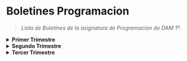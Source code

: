 <h1>Boletines Programacion</h1>
<blockquote><i>Lista de Boletines de la asignatura de Programacion de DAM 1º.</i></blockquote>
<details>
<summary> <b>Primer Trimestre</b> </summary>
<blockquote>
<details>
<summary>Boletines</summary>

<blockquote>
<details>
<summary>Boletin 2</summary>
<ul>
<li><a href="https://github.com/AlexFerMar/BoletinesProgramacionDAM/tree/main/PrimerTrimestre/Boletin02/Boletin2_1">Ejercicio 1</a></li>
<li><a href="https://github.com/AlexFerMar/BoletinesProgramacionDAM/tree/main/PrimerTrimestre/Boletin02/Boletin2_2">Ejercicio 2</a></li>
<li><a href="https://github.com/AlexFerMar/BoletinesProgramacionDAM/tree/main/PrimerTrimestre/Boletin02/Boletin2_3">Ejercicio 3</a></li>
<li><a href="https://github.com/AlexFerMar/BoletinesProgramacionDAM/tree/main/PrimerTrimestre/Boletin02/Boletin2_4">Ejercicio 4</a></li>
<li><a href="https://github.com/AlexFerMar/BoletinesProgramacionDAM/tree/main/PrimerTrimestre/Boletin02/Boletin2_5">Ejercicio 5</a></li>
</ul>
</details>
</blockquote>


<blockquote>
<details>
<summary>Boletin 3</summary>
<ul>
<li><a href="https://github.com/AlexFerMar/BoletinesProgramacionDAM/tree/main/PrimerTrimestre/Boletin03/Boletin3_1">Ejercicio 1</a></li>
<li><a href="https://github.com/AlexFerMar/BoletinesProgramacionDAM/tree/main/PrimerTrimestre/Boletin03/Boletin3_2">Ejercicio 2</a></li>
<li><a href="https://github.com/AlexFerMar/BoletinesProgramacionDAM/tree/main/PrimerTrimestre/Boletin03/Boletin3_3">Ejercicio 3</a></li>
<li><a href="https://github.com/AlexFerMar/BoletinesProgramacionDAM/tree/main/PrimerTrimestre/Boletin03/Boletin3_4">Ejercicio 4</a></li>
<li><a href="https://github.com/AlexFerMar/BoletinesProgramacionDAM/tree/main/PrimerTrimestre/Boletin03/Boletin3_5">Ejercicio 5</a></li>
</ul>
</details>
</blockquote>


<blockquote>
<details>
<summary>Boletin 4</summary>
<ul>
<li><a href="https://github.com/AlexFerMar/BoletinesProgramacionDAM/tree/main/PrimerTrimestre/Boletin04">Ejercicio 1</a></li>
</ul>
</details>
</blockquote>


<blockquote>
<details>
<summary>Boletin 5</summary>
<ul>
<li><a href="https://github.com/AlexFerMar/BoletinesProgramacionDAM/tree/main/PrimerTrimestre/Boletin05">Ejercicio 1</a></li>
</ul>
</details>
</blockquote>


<blockquote>
<details>
<summary>Boletin 6</summary>
<ul>
<li> <a href="https://github.com/AlexFerMar/BoletinesProgramacionDAM/tree/main/PrimerTrimestre/Boletin06/Boletin6_1">Ejercicio 1</a> </li>
<li><a href="https://github.com/AlexFerMar/BoletinesProgramacionDAM/tree/main/PrimerTrimestre/Boletin06/Boletin6_2">Ejercicio 2</a></li>
<li><a href="https://github.com/AlexFerMar/BoletinesProgramacionDAM/tree/main/PrimerTrimestre/Boletin06/Boletin6_3">Ejercicio 3</a></li>
</ul>
</details>
</blockquote>


<blockquote>
<details>
<summary>Boletin 7</summary>
<ul>
<li><a href="https://github.com/AlexFerMar/BoletinesProgramacionDAM/tree/main/PrimerTrimestre/Boletin07/Boletin7_1">Ejercicio 1</a></li>
<li><a href="https://github.com/AlexFerMar/BoletinesProgramacionDAM/tree/main/PrimerTrimestre/Boletin07/Boletin7_2">Ejercicio 2</a></li>
<li><a href="https://github.com/AlexFerMar/BoletinesProgramacionDAM/tree/main/PrimerTrimestre/Boletin07/Boletin7_3">Ejercicio 3</a></li>
<li><a href="https://github.com/AlexFerMar/BoletinesProgramacionDAM/tree/main/PrimerTrimestre/Boletin07/Boletin7_4">Ejercicio 4</a></li>
<li><a href="https://github.com/AlexFerMar/BoletinesProgramacionDAM/tree/main/PrimerTrimestre/Boletin07/Boletin7_5">Ejercicio 5</a></li>
</ul>
</details>
</blockquote>


<blockquote>
<details>
<summary>Boletin 8</summary>
<ul>
<li><a href="https://github.com/AlexFerMar/BoletinesProgramacionDAM/tree/main/PrimerTrimestre/Boletin08/boletin8_6">Ejercicio 6</a></li>
<li><a href="https://github.com/AlexFerMar/BoletinesProgramacionDAM/tree/main/PrimerTrimestre/Boletin08/boletin8_7">Ejercicio 7</a></li>
</ul>
</details>
</blockquote>


<blockquote>
<details>
<summary>Boletin 9</summary>
<ul>
<li><a href="https://github.com/AlexFerMar/BoletinesProgramacionDAM/tree/main/PrimerTrimestre/Boletin09/boletin9_1">Ejercicio 1</a></li>
<li><a href="https://github.com/AlexFerMar/BoletinesProgramacionDAM/tree/main/PrimerTrimestre/Boletin09/boletin9_2">Ejercicio 2</a></li>
<li><a href="https://github.com/AlexFerMar/BoletinesProgramacionDAM/tree/main/PrimerTrimestre/Boletin09/boletin9_3">Ejercicio 3</a></li>
<li><a href="https://github.com/AlexFerMar/BoletinesProgramacionDAM/tree/main/PrimerTrimestre/Boletin09/boletin9_4">Ejercicio 4</a></li>
<li><a href="https://github.com/AlexFerMar/BoletinesProgramacionDAM/tree/main/PrimerTrimestre/Boletin09/boletin9_5">Ejercicio 5</a></li>
</ul>
</details>
</blockquote>


<blockquote>
<details>
<summary>Boletin 11</summary>
<ul>
<li><a href="https://github.com/AlexFerMar/BoletinesProgramacionDAM/tree/main/PrimerTrimestre/Boletin11/boletin11_1">Ejercicio 1</a></li>
<li><a href="https://github.com/AlexFerMar/BoletinesProgramacionDAM/tree/main/PrimerTrimestre/Boletin11/boletin11_2">Ejercicio 2</a></li>
</ul>
</details>
</blockquote>


<blockquote>
<details>
<summary>Boletin 12</summary>
<ul>
<li><a href="https://github.com/AlexFerMar/BoletinesProgramacionDAM/tree/main/PrimerTrimestre/Boletin12">Ejercicio 1</a></li>
</ul>
</details>
</blockquote>


<blockquote>
<details>
<summary>Boletin 14</summary>
<ul>
<li><a href="https://github.com/AlexFerMar/BoletinesProgramacionDAM/tree/main/PrimerTrimestre/Boletin14">Ejercicio 1</a></li>
</ul>
</details>
</blockquote>


<blockquote>
<details>
<summary>Boletin 15</summary>
<ul>
<li><a href="https://github.com/AlexFerMar/BoletinesProgramacionDAM/tree/main/PrimerTrimestre/Boletin15">Ejercicio 1</a></li>
</ul>
</details>
</blockquote>


<blockquote>
<details>
<summary>Boletin 17</summary>
<ul>
<li><a href="https://github.com/AlexFerMar/BoletinesProgramacionDAM/tree/main/PrimerTrimestre/Boletin17">Ejercicio 1</a></li>
</ul>
</details>
</blockquote>


</details>

  
<details>
<summary>Boletines Extra</summary>


<blockquote>
<details>
<summary>Boletin Extra 1</summary>
<ul>
<li><a href="https://github.com/AlexFerMar/BoletinesProgramacionDAM/tree/main/PrimerTrimestre/BoletinExtra1/BoletinExtra1_1">Ejercicio 1</a></li>
<li><a href="https://github.com/AlexFerMar/BoletinesProgramacionDAM/tree/main/PrimerTrimestre/BoletinExtra1/BoletinExtra1_2">Ejercicio 2</a></li>
<li><a href="https://github.com/AlexFerMar/BoletinesProgramacionDAM/tree/main/PrimerTrimestre/BoletinExtra1/BoletinExtra1_3">Ejercicio 3</a></li>
</ul>
</details>
</blockquote>


<blockquote>
<details>
<summary>Boletin Extra 2</summary>
<ul>
<li><a href="https://github.com/AlexFerMar/BoletinesProgramacionDAM/tree/main/PrimerTrimestre/BoletinExtra2">Ejercicio 1</a></li>
</ul>
</details>
</blockquote>


<blockquote>
<details>
<summary>Boletin Extra 3</summary>
<ul>
<li><a href="https://github.com/AlexFerMar/BoletinesProgramacionDAM/tree/main/PrimerTrimestre/BoletinExtra3/BoletinExtra3_1">Ejercicio 1</a></li>
<li><a href="https://github.com/AlexFerMar/BoletinesProgramacionDAM/tree/main/PrimerTrimestre/BoletinExtra3/BoletinExtra3_2">Ejercicio 2</a></li>
</ul>
</details>
</blockquote>


<blockquote>
<details>
<summary>Boletin Extra 5</summary>
<ul>
<li><a href="https://github.com/AlexFerMar/BoletinesProgramacionDAM/tree/main/PrimerTrimestre/BoletinExtra5">Ejercicio 1</a></li>
</ul>
</details>
</blockquote>


<blockquote>
<details>
<summary>Boletin Extra Venres</summary>
<ul>
<li><a href="https://github.com/AlexFerMar/BoletinesProgramacionDAM/tree/main/PrimerTrimestre/BoletinExtraVenres/BoletinExtraVenres_1">Ejercicio 1</a></li>
<li><a href="https://github.com/AlexFerMar/BoletinesProgramacionDAM/tree/main/PrimerTrimestre/BoletinExtraVenres/BoletinExtraVenres_2">Ejercicio 2</a></li>
</ul>
</details>
</blockquote>


</details>
</blockquote>
</details>

<details>
<summary> <b>Segundo Trimestre</b> </summary>
<blockquote>
<details>
<summary>Boletines</summary>

<blockquote>
<details>
<summary>Boletin 18</summary>
<ul>
<li><a href="https://github.com/AlexFerMar/BoletinesProgramacionDAM/tree/main/SegundoTrimestre/Boletin18">Ejercicio 1</a></li>
</ul>
</details>
</blockquote>
 
<blockquote>
<details>
<summary>Boletin 19</summary>
<ul>
<li><a href="https://github.com/AlexFerMar/BoletinesProgramacionDAM/tree/main/SegundoTrimestre/Boletin19">Ejercicio 1</a></li>
</ul>
</details>
</blockquote>

<blockquote>
<details>
<summary>Boletin 20</summary>
<ul>
<li><a href="https://github.com/AlexFerMar/BoletinesProgramacionDAM/tree/main/SegundoTrimestre/Boletin20/Boletin20_1">Ejercicio 1</a></li>
<li><a href="https://github.com/AlexFerMar/BoletinesProgramacionDAM/tree/main/SegundoTrimestre/Boletin20/Boletin20_2">Ejercicio 2</a></li>
</ul>
</details>
</blockquote>
  
  <blockquote>
<details>
<summary>Boletin 21</summary>
<ul>
<li><a href="https://github.com/AlexFerMar/BoletinesProgramacionDAM/tree/main/SegundoTrimestre/Boletin21/Boletin21_1">Ejercicio 1</a></li>
<li><a href="https://github.com/AlexFerMar/BoletinesProgramacionDAM/tree/main/SegundoTrimestre/Boletin21/Boletin21_2">Ejercicio 2</a></li>
<li><a href="https://github.com/AlexFerMar/BoletinesProgramacionDAM/tree/main/SegundoTrimestre/Boletin21/Boletin21_3">Ejercicio 3</a></li>
<li><a href="https://github.com/AlexFerMar/BoletinesProgramacionDAM/tree/main/SegundoTrimestre/Boletin21/Boletin21_4">Ejercicio 4</a></li>
</ul>
</details>
</blockquote>
  
<blockquote>
<details>
<summary>Boletin 22</summary>
<ul>
<li><a href="https://github.com/AlexFerMar/BoletinesProgramacionDAM/tree/main/SegundoTrimestre/Boletin22">Ejercicio 1</a></li>
</ul>
</details>
</blockquote>
  
<blockquote>
<details>
<summary>Boletin 23</summary>
<ul>
<li><a href="https://github.com/AlexFerMar/BoletinesProgramacionDAM/tree/main/SegundoTrimestre/Boletin23">Ejercicio 1</a></li>
</ul>
</details>
</blockquote>
  
<blockquote>
<details>
<summary>ArrayListProductos</summary>
<ul>
<li><a href="https://github.com/AlexFerMar/BoletinesProgramacionDAM/tree/main/SegundoTrimestre/ArrayListProductos">Ejercicio 1</a></li>
</ul>
</details>
</blockquote>
  
<blockquote>
<details>
<summary>Boletin24</summary>
<ul>
<li><a href="https://github.com/AlexFerMar/BoletinesProgramacionDAM/tree/main/SegundoTrimestre/Boletin24">Ejercicio 1</a></li>
</ul>
</details>
</blockquote>

  
 
<blockquote>
<details>
<summary>Boletin25</summary>
<ul>
<li><a href="https://github.com/AlexFerMar/BoletinesProgramacionDAM/tree/main/SegundoTrimestre/Boletin25">Ejercicio 1</a></li>
</ul>
</details>
</blockquote>
  
  


</details>
  
<details>
<summary>Boletines Extra</summary>


<blockquote>
<details>
<summary>Boletin Extra 1</summary>
<ul>
<li><a href="">Ejercicio 1</a></li>
</ul>
</details>
</blockquote>
  
  
</details>
</blockquote>
</details>
  
</blockquote>

</details>

<details>
<summary> <b>Tercer Trimestre</b> </summary>
<blockquote>
<details>
<summary>Boletines</summary>

<blockquote>
<details>
<summary>Boletin 26</summary>
<ul>
<li><a href="https://github.com/AlexFerMar/BoletinesProgramacionDAM/tree/main/TercerTrimestre/Boletin26">Ejercicio 1</a></li>
</ul>
</details>
</blockquote>
  
<blockquote>
<details>
<summary>Boletin 27</summary>
<ul>
<li><a href="https://github.com/AlexFerMar/BoletinesProgramacionDAM/tree/main/TercerTrimestre/Boletin27">Ejercicio 1</a></li>
</ul>
</details>
</blockquote>  
  
<blockquote>
<details>
<summary>Boletin 28</summary>
<ul>
<li><a href="https://github.com/AlexFerMar/BoletinesProgramacionDAM/tree/main/TercerTrimestre/Boletin28/Boletin28_1">Ejercicio 1</a></li>
<li><a href="https://github.com/AlexFerMar/BoletinesProgramacionDAM/tree/main/TercerTrimestre/Boletin28/Boletin28_2">Ejercicio 2</a></li>
</ul>
</details>
</blockquote>  
  
<blockquote>
<details>
<summary>Boletin 29</summary>
<ul>
<li><a href="https://github.com/AlexFerMar/BoletinesProgramacionDAM/tree/main/TercerTrimestre/Boletin29">Ejercicio 1</a></li>
</ul>
</details>
</blockquote>

</details>
  

  
  
  
</blockquote>
</details>

</blockquote>
</details>


